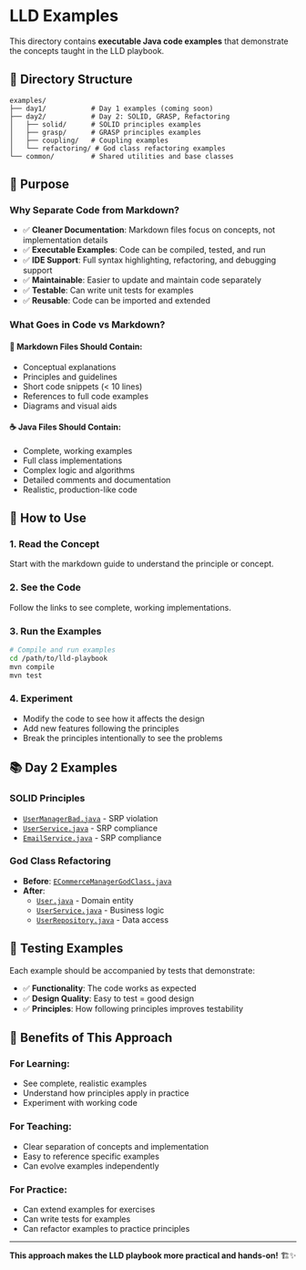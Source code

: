 # LLD Examples

This directory contains **executable Java code examples** that demonstrate the concepts taught in the LLD playbook.

## 📁 **Directory Structure**

```
examples/
├── day1/           # Day 1 examples (coming soon)
├── day2/           # Day 2: SOLID, GRASP, Refactoring
│   ├── solid/      # SOLID principles examples
│   ├── grasp/      # GRASP principles examples  
│   ├── coupling/   # Coupling examples
│   └── refactoring/ # God class refactoring examples
└── common/         # Shared utilities and base classes
```

## 🎯 **Purpose**

### **Why Separate Code from Markdown?**
- ✅ **Cleaner Documentation**: Markdown files focus on concepts, not implementation details
- ✅ **Executable Examples**: Code can be compiled, tested, and run
- ✅ **IDE Support**: Full syntax highlighting, refactoring, and debugging support
- ✅ **Maintainable**: Easier to update and maintain code separately
- ✅ **Testable**: Can write unit tests for examples
- ✅ **Reusable**: Code can be imported and extended

### **What Goes in Code vs Markdown?**

#### **📄 Markdown Files Should Contain:**
- Conceptual explanations
- Principles and guidelines
- Short code snippets (< 10 lines)
- References to full code examples
- Diagrams and visual aids

#### **☕ Java Files Should Contain:**
- Complete, working examples
- Full class implementations
- Complex logic and algorithms
- Detailed comments and documentation
- Realistic, production-like code

## 🔗 **How to Use**

### **1. Read the Concept**
Start with the markdown guide to understand the principle or concept.

### **2. See the Code**
Follow the links to see complete, working implementations.

### **3. Run the Examples**
```bash
# Compile and run examples
cd /path/to/lld-playbook
mvn compile
mvn test
```

### **4. Experiment**
- Modify the code to see how it affects the design
- Add new features following the principles
- Break the principles intentionally to see the problems

## 📚 **Day 2 Examples**

### **SOLID Principles**
- [`UserManagerBad.java`](day2/solid/srp/UserManagerBad.java) - SRP violation
- [`UserService.java`](day2/solid/srp/UserService.java) - SRP compliance
- [`EmailService.java`](day2/solid/srp/EmailService.java) - SRP compliance

### **God Class Refactoring**
- **Before**: [`ECommerceManagerGodClass.java`](day2/refactoring/before/ECommerceManagerGodClass.java)
- **After**: 
  - [`User.java`](day2/refactoring/after/User.java) - Domain entity
  - [`UserService.java`](day2/refactoring/after/UserService.java) - Business logic
  - [`UserRepository.java`](day2/refactoring/after/UserRepository.java) - Data access

## 🧪 **Testing Examples**

Each example should be accompanied by tests that demonstrate:
- ✅ **Functionality**: The code works as expected
- ✅ **Design Quality**: Easy to test = good design
- ✅ **Principles**: How following principles improves testability

## 🚀 **Benefits of This Approach**

### **For Learning:**
- See complete, realistic examples
- Understand how principles apply in practice
- Experiment with working code

### **For Teaching:**
- Clear separation of concepts and implementation
- Easy to reference specific examples
- Can evolve examples independently

### **For Practice:**
- Can extend examples for exercises
- Can write tests for examples
- Can refactor examples to practice principles

---

**This approach makes the LLD playbook more practical and hands-on!** 🏗️✨





